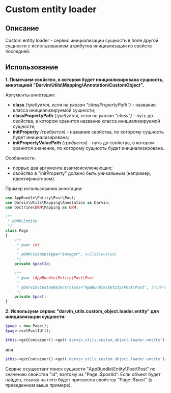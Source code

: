 Custom entity loader
====================

## Описание

Custom entity loader - сервис инициализации сущности в поле другой сущности с использованием атрибутов инициализации из
 свойств последней.

## Использование

**1. Помечаем свойство, в котором будет инициализирована сущность, аннотацией "Darvin\Utils\Mapping\Annotation\CustomObject".**

Аргументы аннотации:

- **class** *(требуется, если не указан "classPropertyPath")* - название класса инициализируемой сущности;
- **classPropertyPath** *(требуется, если не указан "class")* - путь до свойства, в котором хранится название класса
 инициализируемой сущности;
- **initProperty** *(требуется)* - название свойства, по которому сущность будет инициализирована;
- **initPropertyValuePath** *(требуется)* - путь до свойства, в котором хранится значение, по которому сущность будет
 инициализирована.

Особенности:

- первые два аргумента взаимоисключающие;
- свойство в "initProperty" должно быть уникальным (например, идентификатором).

Пример использования аннотации:

```php
use AppBundle\Entity\Post\Post;
use Darvin\Utils\Mapping\Annotation as Darvin;
use Doctrine\ORM\Mapping as ORM;

/**
 * @ORM\Entity
 */
class Page
{
    /**
     * @var int
     *
     * @ORM\Column(type="integer", nullable=true)
     */
    private $postId;

    /**
     * @var \AppBundle\Entity\Post\Post
     *
     * @Darvin\CustomObject(class="AppBundle\Entity\Post\Post", initProperty="id", initPropertyValuePath="postId")
     */
    private $post;
}
```

**2. Используем сервис "darvin_utils.custom_object.loader.entity" для инициализации сущности:**

```php
$page = new Page();
$page->setPostId(1);

$this->getContainer()->get('darvin_utils.custom_object.loader.entity')->loadCustomObjects($page);
```

или

```php
$this->getContainer()->get('darvin_utils.custom_object.loader.entity')->loadCustomObjects(array($page));
```

Сервис осуществит поиск сущности "AppBundle\Entity\Post\Post" по значению свойства "id", взятому из "Page::$postId".
Если объект будет найден, ссылка на него будет присвоена свойству "Page::$post" (в приведенном выше примере).

